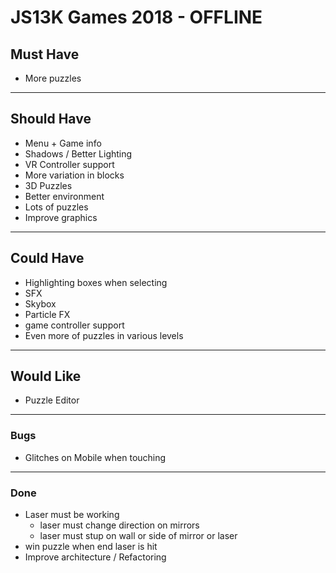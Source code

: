 # JS13K Games 2018 - OFFLINE

## Must Have
- More puzzles
___
## Should Have
- Menu + Game info
- Shadows / Better Lighting
- VR Controller support
- More variation in blocks
- 3D Puzzles
- Better environment
- Lots of puzzles
- Improve graphics
___
## Could Have
- Highlighting boxes when selecting
- SFX
- Skybox
- Particle FX
- game controller support
- Even more of puzzles in various levels
___
## Would Like
- Puzzle Editor
___
### Bugs
- Glitches on Mobile when touching
___
### Done
- Laser must be working
  - laser must change direction on mirrors
  - laser must stup on wall or side of mirror or laser
- win puzzle when end laser is hit
- Improve architecture / Refactoring